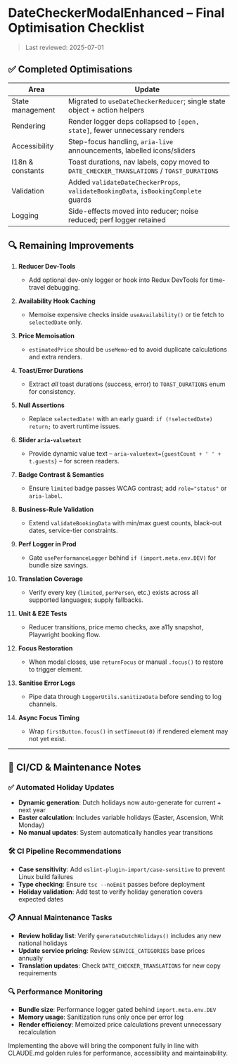 # DateCheckerModalEnhanced – Final Optimisation Checklist

> Last reviewed: 2025-07-01

## ✅ Completed Optimisations

| Area             | Update                                                                                     |
| ---------------- | ------------------------------------------------------------------------------------------ |
| State management | Migrated to `useDateCheckerReducer`; single state object + action helpers                  |
| Rendering        | Render logger deps collapsed to `[open, state]`, fewer unnecessary renders                 |
| Accessibility    | Step-focus handling, `aria-live` announcements, labelled icons/sliders                     |
| I18n & constants | Toast durations, nav labels, copy moved to `DATE_CHECKER_TRANSLATIONS` / `TOAST_DURATIONS` |
| Validation       | Added `validateDateCheckerProps`, `validateBookingData`, `isBookingComplete` guards        |
| Logging          | Side-effects moved into reducer; noise reduced; perf logger retained                       |

## 🔍 Remaining Improvements

1. **Reducer Dev-Tools**

   - Add optional dev-only logger or hook into Redux DevTools for time-travel debugging.

2. **Availability Hook Caching**

   - Memoise expensive checks inside `useAvailability()` or tie fetch to `selectedDate` only.

3. **Price Memoisation**

   - `estimatedPrice` should be `useMemo`-ed to avoid duplicate calculations and extra renders.

4. **Toast/Error Durations**

   - Extract _all_ toast durations (success, error) to `TOAST_DURATIONS` enum for consistency.

5. **Null Assertions**

   - Replace `selectedDate!` with an early guard: `if (!selectedDate) return;` to avert runtime issues.

6. **Slider `aria-valuetext`**

   - Provide dynamic value text – `aria-valuetext={guestCount + ' ' + t.guests}` – for screen readers.

7. **Badge Contrast & Semantics**

   - Ensure `limited` badge passes WCAG contrast; add `role="status"` or `aria-label`.

8. **Business-Rule Validation**

   - Extend `validateBookingData` with min/max guest counts, black-out dates, service-tier constraints.

9. **Perf Logger in Prod**

   - Gate `usePerformanceLogger` behind `if (import.meta.env.DEV)` for bundle size savings.

10. **Translation Coverage**

    - Verify every key (`limited`, `perPerson`, etc.) exists across all supported languages; supply fallbacks.

11. **Unit & E2E Tests**

    - Reducer transitions, price memo checks, axe a11y snapshot, Playwright booking flow.

12. **Focus Restoration**

    - When modal closes, use `returnFocus` or manual `.focus()` to restore to trigger element.

13. **Sanitise Error Logs**

    - Pipe data through `LoggerUtils.sanitizeData` before sending to log channels.

14. **Async Focus Timing**
    - Wrap `firstButton.focus()` in `setTimeout(0)` if rendered element may not yet exist.

---

## 🔧 CI/CD & Maintenance Notes

### ✅ Automated Holiday Updates

- **Dynamic generation**: Dutch holidays now auto-generate for current + next year
- **Easter calculation**: Includes variable holidays (Easter, Ascension, Whit Monday)
- **No manual updates**: System automatically handles year transitions

### 🛠 CI Pipeline Recommendations

- **Case sensitivity**: Add `eslint-plugin-import/case-sensitive` to prevent Linux build failures
- **Type checking**: Ensure `tsc --noEmit` passes before deployment
- **Holiday validation**: Add test to verify holiday generation covers expected dates

### 📋 Annual Maintenance Tasks

- **Review holiday list**: Verify `generateDutchHolidays()` includes any new national holidays
- **Update service pricing**: Review `SERVICE_CATEGORIES` base prices annually
- **Translation updates**: Check `DATE_CHECKER_TRANSLATIONS` for new copy requirements

### 🔍 Performance Monitoring

- **Bundle size**: Performance logger gated behind `import.meta.env.DEV`
- **Memory usage**: Sanitization runs only once per error log
- **Render efficiency**: Memoized price calculations prevent unnecessary recalculation

Implementing the above will bring the component fully in line with CLAUDE.md golden rules for performance, accessibility and maintainability.
